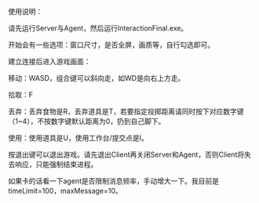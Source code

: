 使用说明：

请先运行Server与Agent，然后运行InteractionFinal.exe。

开始会有一些选项：窗口尺寸，是否全屏，画质等，自行勾选即可。

建立连接后进入游戏画面：

移动：WASD，组合键可以斜向走，如WD是向右上方走。

拾取：F

丢弃：丢弃食物是R，丢弃道具是T，若要指定投掷距离请同时按下对应数字键（1~4），不按数字键默认距离为0，扔到自己脚下。

使用：使用道具是U，使用工作台/提交点是I。

按退出键可以退出游戏。请先退出Client再关闭Server和Agent，否则Client将失去响应，只能强制结束进程。



如果卡的话看一下agent是否限制消息频率，手动增大一下。我目前是timeLimit=100，maxMessage=10。